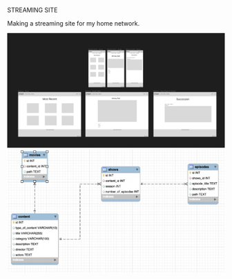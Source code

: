 STREAMING SITE

Making a streaming site for my home network.

<img src="Figma-mock-up.png">
<img src="Screenshot 2023-01-09 at 5.51.47 PM.png">
